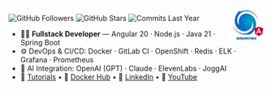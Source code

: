 <img src="./ui/ganatan-about-github.png" align="right" width="70" height="70" alt="logo ganatan">

![GitHub Followers](https://img.shields.io/badge/Followers-441-blue?style=flat-square&logo=github)
![GitHub Stars](https://img.shields.io/badge/★%20Stars-1.5k-blue?style=flat-square&logo=github)
![Commits Last Year](https://img.shields.io/badge/Commits-1677-blue?style=flat-square&logo=git)

- 🧑‍💻 **Fullstack Developer** — Angular 20 · Node.js · Java 21 · Spring Boot  
- ⚙️ DevOps & CI/CD: Docker · GitLab CI · OpenShift · Redis · ELK · Grafana · Prometheus
- 🤖 AI Integration: OpenAI (GPT) · Claude · ElevenLabs · JoggAI  
- 📘 [Tutorials](https://www.ganatan.com/en/tutorials) • 🐳 [Docker Hub](https://hub.docker.com/u/ganatan) • 💼 [LinkedIn](https://www.linkedin.com/in/dannyganatan) • 🎥 [YouTube](https://www.youtube.com/@ganatan)
